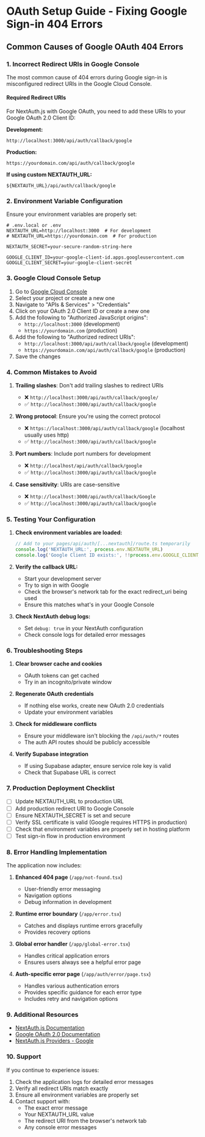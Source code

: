 # OAuth Setup Guide - Fixing Google Sign-in 404 Errors

## Common Causes of Google OAuth 404 Errors

### 1. Incorrect Redirect URIs in Google Console

The most common cause of 404 errors during Google sign-in is misconfigured redirect URIs in the Google Cloud Console.

#### Required Redirect URIs

For NextAuth.js with Google OAuth, you need to add these URIs to your Google OAuth 2.0 Client ID:

**Development:**
```
http://localhost:3000/api/auth/callback/google
```

**Production:**
```
https://yourdomain.com/api/auth/callback/google
```

**If using custom NEXTAUTH_URL:**
```
${NEXTAUTH_URL}/api/auth/callback/google
```

### 2. Environment Variable Configuration

Ensure your environment variables are properly set:

```env
# .env.local or .env
NEXTAUTH_URL=http://localhost:3000  # For development
# NEXTAUTH_URL=https://yourdomain.com  # For production

NEXTAUTH_SECRET=your-secure-random-string-here

GOOGLE_CLIENT_ID=your-google-client-id.apps.googleusercontent.com
GOOGLE_CLIENT_SECRET=your-google-client-secret
```

### 3. Google Cloud Console Setup

1. Go to [Google Cloud Console](https://console.cloud.google.com/)
2. Select your project or create a new one
3. Navigate to "APIs & Services" > "Credentials"
4. Click on your OAuth 2.0 Client ID or create a new one
5. Add the following to "Authorized JavaScript origins":
   - `http://localhost:3000` (development)
   - `https://yourdomain.com` (production)
6. Add the following to "Authorized redirect URIs":
   - `http://localhost:3000/api/auth/callback/google` (development)
   - `https://yourdomain.com/api/auth/callback/google` (production)
7. Save the changes

### 4. Common Mistakes to Avoid

1. **Trailing slashes**: Don't add trailing slashes to redirect URIs
   - ❌ `http://localhost:3000/api/auth/callback/google/`
   - ✅ `http://localhost:3000/api/auth/callback/google`

2. **Wrong protocol**: Ensure you're using the correct protocol
   - ❌ `https://localhost:3000/api/auth/callback/google` (localhost usually uses http)
   - ✅ `http://localhost:3000/api/auth/callback/google`

3. **Port numbers**: Include port numbers for development
   - ❌ `http://localhost/api/auth/callback/google`
   - ✅ `http://localhost:3000/api/auth/callback/google`

4. **Case sensitivity**: URIs are case-sensitive
   - ❌ `http://localhost:3000/api/auth/callback/Google`
   - ✅ `http://localhost:3000/api/auth/callback/google`

### 5. Testing Your Configuration

1. **Check environment variables are loaded:**
   ```javascript
   // Add to your pages/api/auth/[...nextauth]/route.ts temporarily
   console.log('NEXTAUTH_URL:', process.env.NEXTAUTH_URL)
   console.log('Google Client ID exists:', !!process.env.GOOGLE_CLIENT_ID)
   ```

2. **Verify the callback URL:**
   - Start your development server
   - Try to sign in with Google
   - Check the browser's network tab for the exact redirect_uri being used
   - Ensure this matches what's in your Google Console

3. **Check NextAuth debug logs:**
   - Set `debug: true` in your NextAuth configuration
   - Check console logs for detailed error messages

### 6. Troubleshooting Steps

1. **Clear browser cache and cookies**
   - OAuth tokens can get cached
   - Try in an incognito/private window

2. **Regenerate OAuth credentials**
   - If nothing else works, create new OAuth 2.0 credentials
   - Update your environment variables

3. **Check for middleware conflicts**
   - Ensure your middleware isn't blocking the `/api/auth/*` routes
   - The auth API routes should be publicly accessible

4. **Verify Supabase integration**
   - If using Supabase adapter, ensure service role key is valid
   - Check that Supabase URL is correct

### 7. Production Deployment Checklist

- [ ] Update NEXTAUTH_URL to production URL
- [ ] Add production redirect URI to Google Console
- [ ] Ensure NEXTAUTH_SECRET is set and secure
- [ ] Verify SSL certificate is valid (Google requires HTTPS in production)
- [ ] Check that environment variables are properly set in hosting platform
- [ ] Test sign-in flow in production environment

### 8. Error Handling Implementation

The application now includes:

1. **Enhanced 404 page** (`/app/not-found.tsx`)
   - User-friendly error messaging
   - Navigation options
   - Debug information in development

2. **Runtime error boundary** (`/app/error.tsx`)
   - Catches and displays runtime errors gracefully
   - Provides recovery options

3. **Global error handler** (`/app/global-error.tsx`)
   - Handles critical application errors
   - Ensures users always see a helpful error page

4. **Auth-specific error page** (`/app/auth/error/page.tsx`)
   - Handles various authentication errors
   - Provides specific guidance for each error type
   - Includes retry and navigation options

### 9. Additional Resources

- [NextAuth.js Documentation](https://next-auth.js.org/)
- [Google OAuth 2.0 Documentation](https://developers.google.com/identity/protocols/oauth2)
- [NextAuth.js Providers - Google](https://next-auth.js.org/providers/google)

### 10. Support

If you continue to experience issues:

1. Check the application logs for detailed error messages
2. Verify all redirect URIs match exactly
3. Ensure all environment variables are properly set
4. Contact support with:
   - The exact error message
   - Your NEXTAUTH_URL value
   - The redirect URI from the browser's network tab
   - Any console error messages